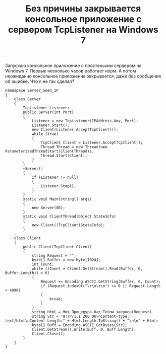 ﻿---
title: "Без причины закрывается консольное приложение с сервером TcpListener на Windows 7"
se.owner.user_id: 294599
se.owner.display_name: "Mart"
se.owner.link: "https://ru.stackoverflow.com/users/294599/mart"
se.link: "https://ru.stackoverflow.com/questions/939158/%d0%91%d0%b5%d0%b7-%d0%bf%d1%80%d0%b8%d1%87%d0%b8%d0%bd%d1%8b-%d0%b7%d0%b0%d0%ba%d1%80%d1%8b%d0%b2%d0%b0%d0%b5%d1%82%d1%81%d1%8f-%d0%ba%d0%be%d0%bd%d1%81%d0%be%d0%bb%d1%8c%d0%bd%d0%be%d0%b5-%d0%bf%d1%80%d0%b8%d0%bb%d0%be%d0%b6%d0%b5%d0%bd%d0%b8%d0%b5-%d1%81-%d1%81%d0%b5%d1%80%d0%b2%d0%b5%d1%80%d0%be%d0%bc-tcplistener-%d0%bd%d0%b0-windows"
se.question_id: 939158
se.post_type: question
se.score: 1
---
<p>Запускаю консольное приложение с простеньким сервером на Windows 7. Первые несколько часов работает норм. А потом неожиданно консольное приложение закрывается, даже без сообщения об ошибке. Что я не так сделал?</p>

<pre><code>namespace Server_Smen_IP
{
    class Server
    {
        TcpListener Listener;
        public Server(int Port)
        {
            Listener = new TcpListener(IPAddress.Any, Port);
            Listener.Start();
            new Client(Listener.AcceptTcpClient());
            while (true)
            {
                TcpClient Client = Listener.AcceptTcpClient();
                Thread Thread = new Thread(new ParameterizedThreadStart(ClientThread));
                Thread.Start(Client);
            }
        }
        ~Server()
        {
            if (Listener != null)
            {
                Listener.Stop();
            }
        }
        static void Main(string[] args)
        {
            new Server(80);
        }
        static void ClientThread(Object StateInfo)
        {
            new Client((TcpClient)StateInfo);
        }

    class Client
    {
        public Client(TcpClient Client)
        {
            string Request = "";
            byte[] Buffer = new byte[1024];
            int Count;
            while ((Count = Client.GetStream().Read(Buffer, 0, Buffer.Length)) &gt; 0)
            {
                Request += Encoding.ASCII.GetString(Buffer, 0, Count);
                if (Request.IndexOf("\r\n\r\n") &gt;= 0 || Request.Length &gt; 4096)
                {
                    break;
                }
            }
            string Html = Моя_Процедура_Над_Телом_запроса(Request)
            string Str = "HTTP/1.1 200 OK\nContent-type: text/html\nContent-Length:" + Html.Length.ToString() + "\n\n" + Html;
            byte[] Buff = Encoding.ASCII.GetBytes(Str);
            Client.GetStream().Write(Buff, 0, Buff.Length);
            Client.Close();
        }
    }
}
</code></pre>
